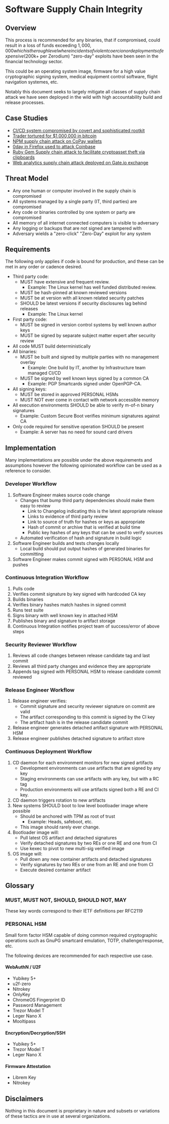 # Software Supply Chain Integrity

## Overview

This process is recommended for any binaries, that if compromised, could result
in a loss of funds exceeding $1,000,000 which is the rough level where
incidents of violent coercion or deployments of expensive ($200k+ per Zerodium)
"zero-day" exploits have been seen in the financial technology sector.

This could be an operating system image, firmware for a high value
cryptographic signing system, medical equipment control software, flight
navigation systemes, etc.

Notably this document seeks to largely mitigate all classes of supply chain
attack we have seen deployed in the wild with high accountability build and
release processes.

## Case Studies

* [CI/CD system compromised by covert and sophisticated rootkit](https://igor-blue.github.io/2021/03/24/apt1.html)
* [Trader tortured for $1,000,000 in bitcoin](https://www.ccn.com/dutch-bitcoin-trader-suffers-brutal-torture-with-a-heavy-drill-in-violent-robbery/)
* [NPM supply chain attack on CoPay wallets](https://medium.com/@hkparker/analysis-of-a-supply-chain-attack-2bd8fa8286ac)
* [0day in Firefox used to attack Coinbase](https://www.zdnet.com/article/firefox-zero-day-was-used-in-attack-against-coinbase-employees-not-its-users/)
* [Ruby Gem Supply chain attack to facilitate cryptoasset theft via clipboards](https://www.bleepingcomputer.com/news/security/malicious-rubygems-packages-used-in-cryptocurrency-supply-chain-attack/)
* [Web analytics supply chain attack deployed on Gate.io exchange](https://www.welivesecurity.com/2018/11/06/supply-chain-attack-cryptocurrency-exchange-gate-io/)

## Threat Model

* Any one human or computer involved in the supply chain is compromised
* All systems managed by a single party (IT, third parties) are compromised
* Any code or binaries controlled by one system or party are compromised
* All memory of all internet connected computers is visible to adversary
* Any logging or backups that are not signed are tampered with
* Adversary wields a "zero-click" "Zero-Day" exploit for any system

## Requirements

The following only applies if code is bound for production, and these can be
met in any order or cadence desired.

* Third party code:
  * MUST have extensive and frequent review.
    * Example: The Linux kernel has well funded distributed review.
  * MUST be hash-pinned at known reviewed versions
  * MUST be at version with all known related security patches
  * SHOULD be latest versions if security disclosures lag behind releases
    * Example: The Linux kernel
* First party code:
  * MUST be signed in version control systems by well known author keys
  * MUST be signed by separate subject matter expert after security review
* All code MUST build deterministically
* All binaries:
  * MUST be built and signed by multiple parties with no management overlay
    * Example: One build by IT, another by Infrastructure team managed CI/CD
  * MUST be signed by well known keys signed by a common CA
    * Example: PGP Smartcards signed under OpenPGP-CA.
* All signing keys:
  * MUST be stored in approved PERSONAL HSMs
  * MUST NOT ever come in contact with network accessible memory
* All execution environments SHOULD be able to verify m-of-n binary signatures
  * Example: Custom Secure Boot verifies minimum signatures against CA
* Only code required for sensitive operation SHOULD be present
  * Example: A server has no need for sound card drivers

## Implementation

Many implementations are possible under the above requirements and assumptions
however the following opinionated workflow can be used as a reference to
consider.

### Developer Workflow

1. Software Engineer makes source code change
    * Changes that bump third party dependencies should make them easy to review
      * Link to Changelog indicating this is the latest appropriate release
      * Links to evidence of third party review
      * Link to source of truth for hashes or keys as appropriate
      * Hash of commit or archive that is verified at build time
      * Public key hashes of any keys that can be used to verify sources
    * Automated verification of hash and signature in build logic
2. Software Engineer builds and tests changes locally
    * Local build should put output hashes of generated binaries for committing
3. Software Engineer makes commit signed with PERSONAL HSM and pushes

### Continuous Integration Workflow

1. Pulls code
2. Verifies commit signature by key signed with hardcoded CA key
3. Builds binaries
4. Verifies binary hashes match hashes in signed commit
5. Runs test suite
6. Signs binary with well known key in attached HSM
7. Publishes binary and signature to artifact storage
8. Continuous Integration notifies project team of success/error of above steps

### Security Reviewer Workflow

1. Reviews all code changes between release candidate tag and last commit
2. Reviews all third party changes and evidence they are appropriate
3. Appends tag signed with PERSONAL HSM to release candidate commit reviewed

### Release Engineer Workflow

1. Release engineer verifies:
    * Commit signature and security reviewer signature on commit are valid
    * The artifact corresponding to this commit is signed by the CI key
    * The artifact hash is in the release candidate commit
2. Release engineer generates detached artifact signature with PERSONAL HSM
3. Release engineer publishes detached signature to artifact store

### Continuous Deployment Workflow

1. CD daemon for each environment monitors for new signed artifacts
    * Development environments can use artifacts that are signed by any key
    * Staging environments can use artifacts with any key, but with a RC tag
    * Production environments will use artifacts signed both a RE and CI key.
2. CD daemon triggers rotation to new artifacts
3. New systems SHOULD boot to low level bootloader image where possible
    * Should be anchored with TPM as root of trust
      * Example: Heads, safeboot, etc.
    * This image should rarely ever change.
4. Bootloader image will:
    * Pull latest OS artifact and detached signatures
    * Verify detached signatures by two REs or one RE and one from CI
    * Use kexec to pivot to new multi-sig verified image
5. OS image will:
    * Pull down any new container artifacts and detached signatures
    * Verify signatures by two REs or one from an RE and one from CI
    * Execute desired container artifact

## Glossary

### MUST, MUST NOT, SHOULD, SHOULD NOT, MAY

These key words correspond to their IETF definitions per RFC2119

### PERSONAL HSM

Small form factor HSM capable of doing common required cryptographic operations
such as GnuPG smartcard emulation, TOTP, challenge/response, etc.

The following devices are recommended for each respective use case.

#### WebAuthN / U2F
  * Yubikey 5+
  * u2f-zero
  * Nitrokey
  * OnlyKey
  * ChromeOS Fingerprint ID
  * Password Management
  * Trezor Model T
  * Leger Nano X
  * Mooltipass

#### Encryption/Decryption/SSH
  * Yubikey 5+
  * Trezor Model T
  * Leger Nano X

#### Firmware Attestation
  * Librem Key
  * Nitrokey

## Disclaimers

Nothing in this document is proprietary in nature and subsets or variations of
these tactics are in use at several organizations.
